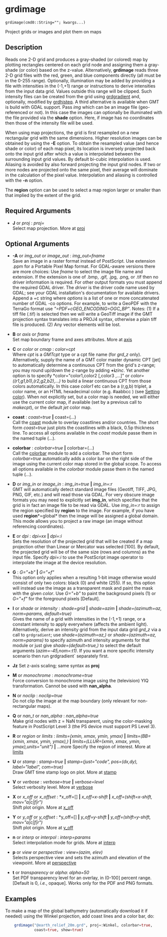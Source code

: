 # grdimage

    grdimage(cmd0::String=""; kwargs...)

Project grids or images and plot them on maps

Description
-----------

Reads one 2-D grid and produces a gray-shaded (or colored) map by plotting rectangles centered on each grid node and assigning them a gray-shade (or color) based on the z-value. Alternatively, **grdimage** reads three 2-D grid files with the red, green, and blue components directly (all must be in the 0-255 range). Optionally, illumination may be added by providing a file with intensities in the (-1,+1) range or instructions to derive intensities from the input data grid. Values outside this range will be clipped. Such intensity files can be created from the grid using [grdgradient](@ref) and, optionally, modified by [grdhisteq](@ref). A third alternative is available when GMT is build with GDAL support. Pass *img* which can be an image file (geo-referenced or not). In this case the images can optionally be illuminated with the file provided via the **shade** option. Here, if image has no coordinates then those of the intensity file will be used.

When using map projections, the grid is first resampled on a new rectangular grid with the same dimensions. Higher resolution images can be obtained by using the **-E** option. To obtain the resampled value (and hence shade or color) of each map pixel, its location is inversely projected back onto the input grid after which a value is interpolated between the surrounding input grid values. By default bi-cubic interpolation is used. Aliasing is avoided by also forward projecting the input grid nodes. If two or more nodes are projected onto the same pixel, their average will dominate in the calculation of the pixel value. Interpolation and aliasing is controlled with the **-n** option.

The **region** option can be used to select a map region larger or smaller than that implied by the extent of the grid. 

Required Arguments
------------------

- **J** or *proj* : *proj=<parameters>*\
   Select map projection. More at [proj](@ref)

Optional Arguments
------------------

- **-A** or *img_out* or *image_out* : *img_out=fname*\
   Save an image in a raster format instead of PostScript. Use extension .ppm for a Portable Pixel Map format. For GDAL-aware versions there are more choices: Use *fname* to select the image file name and extension. If the extension is one of .bmp, .gif, .jpg, .png, or .tif then no driver information is required. For other output formats you must append the required GDAL driver. The *driver* is the driver code name used by GDAL; see your GDAL installation's documentation for available drivers. Append a +c<options> string where *options* is a list of one or more concatenated number of GDAL -co options. For example, to write a GeoPDF with the TerraGo format use *"=PDF+cGEO_ENCODING=OGC_BP"*. Notes: (1) If a tiff file (.tif) is selected then we will write a GeoTiff image if the GMT projection syntax translates into a PROJ4 syntax, otherwise a plain tiff file is produced. (2) Any vector elements will be lost.

- **B** or *axis* or *frame*\
   Set map boundary frame and axes attributes. More at [axis](@ref)

- **C** or *color* or *cmap* : *color=cpt*\
   Where *cpt* is a *GMTcpt* type or a cpt file name (for *grd_z* only). Alternatively, supply the name of a GMT color master dynamic CPT [jet] to automatically determine a continuous CPT from the grid's z-range; you may round up/down the z-range by adding **+i***zinc*. Yet another option is to specify *color="color1,color2 [,color3 ,...]" or *color=((r1,g1,b1),(r2,g2,b2),...)* to build a linear continuous CPT from those colors automatically. In this case *color1* etc can be a (r,g,b) triplet, a color name, or an HTML hexadecimal color (e.g. #aabbcc ) (see [Setting color](@ref)). When not explicitly set, but a color map is needed, we will either use the current color map, if available (set by a previous call to *makecpt*), or the default *jet* color map.

- **coast** : *coast=true* **|** coast=(...)\
   Call the [coast](@ref) module to overlay coastlines and/or countries. The short form *coast=true* just plots the coastlines
   with a black, 0.5p thickness line. To access all options available in the *coast* module passe them in the named tuple (...).

- **colorbar** : *colorbar=true* **|** colorbar=(...)\
   Call the [colorbar](@ref) module to add a colorbar. The short form *colorbar=true* automatically adds a color bar on the right side of the image using the current color map stored in the global scope. To access all options available in the *colorbar* module passe them in the named tuple (...).

- **D** or *img_in* or *image_in* : *img_in=true* **|** *img_in=:r*\
   GMT will automatically detect standard image files (Geotiff, TIFF, JPG, PNG, GIF, etc.) and will read those via GDAL. For very obscure image formats you may need to explicitly set **img_in**, which specifies that the grid is in fact an image file to be read via GDAL. Use *img_in=:r* to assign the region specified by **region** to the image. For example, if you have used **region***=global* then the image will be assigned a global domain. This mode allows you to project a raw image (an image without referencing coordinates).

- **E** or *dpi* : *dpi=xx* **|** *dpi=:i*\
   Sets the resolution of the projected grid that will be created if a map projection other than Linear or Mercator was selected [100]. By default, the projected grid will be of the same size (rows and columns) as the input file. Specify *dpi=:i* to use the PostScript image operator to interpolate the image at the device resolution.

- **G** : *G="+b"* **|** *G="+f"*\
   This option only applies when a resulting 1-bit image otherwise would consist of only two colors: black (0) and white (255). If so, this option will instead use the image as a transparent mask and paint the mask with the given *color*. Use *G="+b"* to paint the background pixels (1) or *G="+f"* for the foreground pixels [Default].

- **I** or *shade* or *intensity* : *shade=grid* **|** *shade=azim* **|** *shade=(azimuth=az, norm=params, default=true)*\
   Gives the name of a grid with intensities in the (-1,+1) range, or a constant intensity to apply everywhere (affects the ambient light). Alternatively, derive an intensity grid from the input data grid *grd_z* via a call to `grdgradient`; use *shade=(azimuth=az,)* or *shade=(azimuth=az, norm=params)* to specify azimuth and intensity arguments for that module or just give *shade=(default=true,)* to select the default arguments (*azim=-45,nom=:t1)*. If you want a more specific intensity scenario then run grdgradient` separately first.

- **Jz**
   Set z-axis scaling; same syntax as **proj**

- **M** or *monochrome* : *monochrome=true*\
    Force conversion to monochrome image using the (television) YIQ transformation. Cannot be used with **nan_alpha**.

- **N** or *noclip* : *noclip=true*\
    Do not clip the image at the map boundary (only relevant for non-rectangular maps).

- **Q** or *nan_t* or *nan_alpha* : *nan_alpha=true*\
    Make grid nodes with z = NaN transparent, using the color-masking feature in PostScript Level 3
    (the PS device must support PS Level 3).

- **R** or *region* or *limits* : *limits=(xmin, xmax, ymin, ymax)* **|** *limits=(BB=(xmin, xmax, ymin, ymax),)*
   **|** *limits=(LLUR=(xmin, xmax, ymin, ymax),units="unit")* **|** ...more 
   Specify the region of interest. More at [limits](@ref)

- **U** or *stamp* : *stamp=true* **|** *stamp=(just="code", pos=(dx,dy), label="label", com=true)*\
   Draw GMT time stamp logo on plot. More at [stamp](@ref)

- **V** or *verbose* : *verbose=true* **|** *verbose=level*\
   Select verbosity level. More at [verbose](@ref)

- **X** or *x_off* or *x_offset* : *x_off=[] **|** *x_off=x-shift* **|** *x_off=(shift=x-shift, mov="a|c|f|r")*\
   Shift plot origin. More at [x_off](@ref)

- **Y** or *y_off* or *y_offset* : *y_off=[] **|** *y_off=y-shift* **|** *y_off=(shift=y-shift, mov="a|c|f|r")*\
   Shift plot origin. More at [y_off](@ref)

- **n** or *interp* or *interpol* : *interp=params*\
   Select interpolation mode for grids. More at [interp](@ref)

- **p** or *view* or *perspective* : *view=(azim, elev)*\
   Selects perspective view and sets the azimuth and elevation of the viewpoint. More at [perspective](@ref)

- **t** or *transparency* or *alpha*: *alpha=50*\
   Set PDF transparency level for an overlay, in (0-100] percent range. [Default is 0, *i.e.*, opaque].
   Works only for the PDF and PNG formats.

Examples
--------

To make a map of the global bathymetry (automatically download it if needed) using the Winkel projection,
add coast lines and a color bar, do:

```julia
    grdimage("@earth_relief_20m.grd", proj=:Winkel, colorbar=true,
             coast=true, show=true)
```